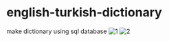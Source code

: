 # english-turkish-dictionary
make dictionary using sql database
![1](https://user-images.githubusercontent.com/82896678/178157422-fbbc889e-da30-491b-83b8-46046ca25b91.png)
![2](https://user-images.githubusercontent.com/82896678/178157423-87ce1531-e6f8-4d98-a184-cf07f2aebef2.png)


